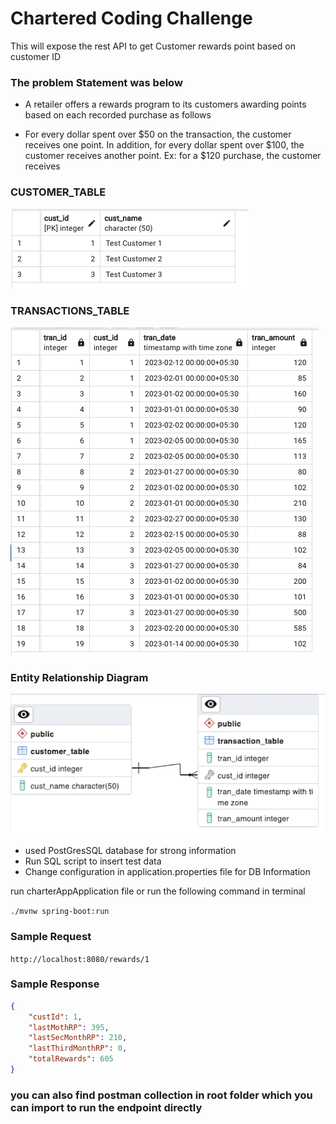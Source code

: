 # Chartered Coding Challenge

This will expose the rest API to get Customer rewards point based on customer ID

### The problem Statement was below

- A retailer offers a rewards program to its customers awarding points based on each recorded purchase as follows

- For every dollar spent over $50 on the transaction, the customer receives one point. In addition, for every dollar spent over $100, the customer receives another point. Ex: for a $120 purchase, the customer receives

### CUSTOMER_TABLE

![](./images/Customers.png)

### TRANSACTIONS_TABLE

![](./images/Transactions.png)

### Entity Relationship Diagram

![](./images/erd.png)

- used PostGresSQL database for strong information
- Run SQL script to insert test data
- Change configuration in application.properties file for DB Information
  
run charterAppApplication file or run the following command in terminal

```./mvnw spring-boot:run```

### Sample Request

```http://localhost:8080/rewards/1```

### Sample Response

```json
{
    "custId": 1,
    "lastMothRP": 395,
    "lastSecMonthRP": 210,
    "lastThirdMonthRP": 0,
    "totalRewards": 605
}
```

### you can also find postman collection in root folder which you can import to run the endpoint directly
